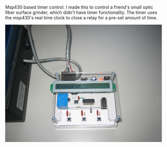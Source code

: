 Msp430 based timer control.
I made this to control a friend's small optic fiber surface grinder, which didn't have timer functionality.
The timer uses the msp430's real time clock to close a relay for a pre-set amount of time.

![timer_s](./images/timer_s.JPG)
